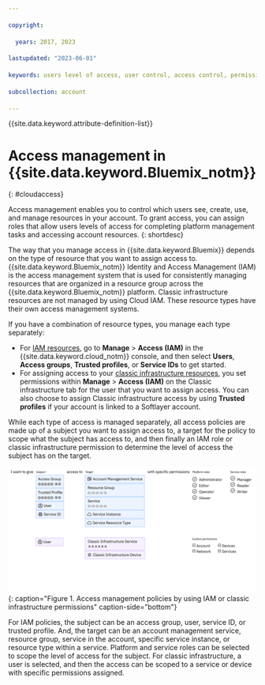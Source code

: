 ```yaml
---

copyright:

  years: 2017, 2023

lastupdated: "2023-06-01"

keywords: users level of access, user control, access control, permissions, manage access, access management, platform management tasks, assign roles

subcollection: account

---
```


{{site.data.keyword.attribute-definition-list}}

# Access management in {{site.data.keyword.Bluemix_notm}}
{: #cloudaccess}

Access management enables you to control which users see, create, use, and manage resources in your account. To grant access, you can assign roles that allow users levels of access for completing platform management tasks and accessing account resources.
{: shortdesc}

The way that you manage access in {{site.data.keyword.Bluemix}} depends on the type of resource that you want to assign access to. {{site.data.keyword.Bluemix_notm}} Identity and Access Management (IAM) is the access management system that is used for consistently managing resources that are organized in a resource group across the {{site.data.keyword.Bluemix_notm}} platform. Classic infrastructure resources are not managed by using Cloud IAM. These resource types have their own access management systems.

If you have a combination of resource types, you manage each type separately:

* For [IAM resources](/docs/account?topic=account-userroles), go to **Manage** &gt; **Access (IAM)** in the {{site.data.keyword.cloud_notm}} console, and then select **Users**, **Access groups**, **Trusted profiles**, or **Service IDs** to get started.
* For assigning access to your [classic infrastructure resources](/docs/account?topic=account-mngclassicinfra), you set permissions within **Manage** > **Access (IAM)** on the Classic infrastructure tab for the user that you want to assign access. You can also choose to assign Classic infrastructure access by using **Trusted profiles** if your account is linked to a Softlayer account.

While each type of access is managed separately, all access policies are made up of a subject you want to assign access to, a target for the policy to scope what the subject has access to, and then finally an IAM role or classic infrastructure permission to determine the level of access the subject has on the target.

![Access management policies by using IAM or classic infrastructure permissions.](images/access-management.svg "How assigning policies works by starting with a subject, selecting a target, then assigning a role or permission"){: caption="Figure 1. Access management policies by using IAM or classic infrastructure permissions" caption-side="bottom"}

For IAM policies, the subject can be an access group, user, service ID, or trusted profile. And, the target can be an account management service, resource group, service in the account, specific service instance, or resource type within a service. Platform and service roles can be selected to scope the level of access for the subject. For classic infrastructure, a user is selected, and then the access can be scoped to a service or device with specific permissions assigned.
